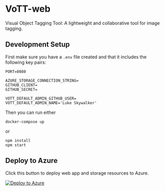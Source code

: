 # VoTT-web
Visual Object Tagging Tool: A lightweight and collaborative tool for image tagging.

## Development Setup
First make sure you have a `.env` file created and that it includes the following key pairs:

```
PORT=8080

AZURE_STORAGE_CONNECTION_STRING=
GITHUB_CLIENT=
GITHUB_SECRET=

VOTT_DEFAULT_ADMIN_GITHUB_USER=
VOTT_DEFAULT_ADMIN_NAME='Luke Skywalker'
```

Then you can run either

```
docker-compose up
```

or

```
npm install
npm start
```

## Deploy to Azure
Click this button to deploy web app and storage resources to Azure. 

[![Deploy to Azure](https://azuredeploy.net/deploybutton.svg)](https://azuredeploy.net/)
